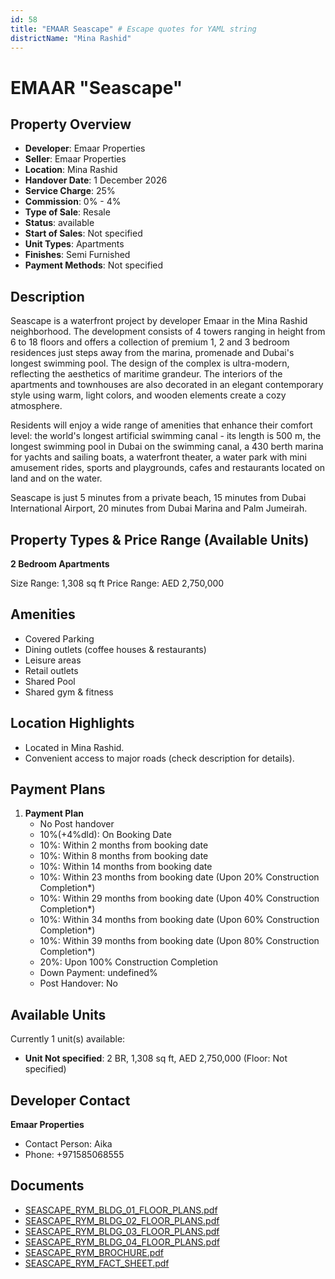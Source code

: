 ```yaml
---
id: 58
title: "EMAAR Seascape" # Escape quotes for YAML string
districtName: "Mina Rashid"
---
```


# EMAAR "Seascape"

## Property Overview
- **Developer**: Emaar Properties
- **Seller**: Emaar Properties
- **Location**: Mina Rashid
- **Handover Date**: 1 December 2026
- **Service Charge**: 25%
- **Commission**: 0% - 4%
- **Type of Sale**: Resale
- **Status**: available
- **Start of Sales**: Not specified
- **Unit Types**: Apartments
- **Finishes**: Semi Furnished
- **Payment Methods**: Not specified

## Description
Seascape is a waterfront project by developer Emaar in the Mina Rashid neighborhood. The development consists of 4 towers ranging in height from 6 to 18 floors and offers a collection of premium 1, 2 and 3 bedroom residences just steps away from the marina, promenade and Dubai's longest swimming pool. The design of the complex is ultra-modern, reflecting the aesthetics of maritime grandeur. The interiors of the apartments and townhouses are also decorated in an elegant contemporary style using warm, light colors, and wooden elements create a cozy atmosphere.

Residents will enjoy a wide range of amenities that enhance their comfort level: the world's longest artificial swimming canal - its length is 500 m, the longest swimming pool in Dubai on the swimming canal, a 430 berth marina for yachts and sailing boats, a waterfront theater, a water park with mini amusement rides, sports and playgrounds, cafes and restaurants located on land and on the water.

Seascape is just 5 minutes from a private beach, 15 minutes from Dubai International Airport, 20 minutes from Dubai Marina and Palm Jumeirah.

## Property Types & Price Range (Available Units)
**2 Bedroom Apartments**

Size Range: 1,308 sq ft
Price Range: AED 2,750,000

## Amenities
- Covered Parking
- Dining outlets  (coffee houses & restaurants)
- Leisure areas
- Retail outlets
- Shared Pool
- Shared gym & fitness

## Location Highlights
- Located in Mina Rashid.
- Convenient access to major roads (check description for details).

## Payment Plans
1. **Payment Plan**
   - No Post handover
   - 10%(+4%dld): On Booking Date
   - 10%: Within 2 months from booking date
   - 10%: Within 8 months from booking date
   - 10%: Within 14 months from booking date
   - 10%: Within 23 months from booking date (Upon 20% Construction Completion*)
   - 10%: Within 29 months from booking date (Upon 40% Construction Completion*)
   - 10%: Within 34 months from booking date (Upon 60% Construction Completion*)
   - 10%: Within 39 months from booking date (Upon 80% Construction Completion*)
   - 20%: Upon 100% Construction Completion
   - Down Payment: undefined%
   - Post Handover: No

## Available Units
Currently 1 unit(s) available:
- **Unit Not specified**: 2 BR, 1,308 sq ft, AED 2,750,000 (Floor: Not specified)

## Developer Contact
**Emaar Properties**
- Contact Person: Aika
- Phone: +971585068555

## Documents
- [SEASCAPE_RYM_BLDG_01_FLOOR_PLANS.pdf](https://cdn.geniemap.net/2023/08/09/IjPHtfmB4T1PW5TCbwPjn6eQfDMkinFhVE9RYbgn.pdf)
- [SEASCAPE_RYM_BLDG_02_FLOOR_PLANS.pdf](https://cdn.geniemap.net/2023/08/09/cjytVtjThXhNxjXh5MIxT4e5qO5OB0iUMXV1dDus.pdf)
- [SEASCAPE_RYM_BLDG_03_FLOOR_PLANS.pdf](https://cdn.geniemap.net/2023/08/09/uvqYJFvQJ2WsKr1yhj9Cg2wwKqlbMhpgFHlbm7z1.pdf)
- [SEASCAPE_RYM_BLDG_04_FLOOR_PLANS.pdf](https://cdn.geniemap.net/2023/08/09/PxIhYruN8b2DvWk3P4YTfvRJ68vfmoR8aknAk24u.pdf)
- [SEASCAPE_RYM_BROCHURE.pdf](https://cdn.geniemap.net/2023/08/09/OfwHh9Jvf2KSWuIxE93ebmNC2FHTMCDRQStYEBrS.pdf)
- [SEASCAPE_RYM_FACT_SHEET.pdf](https://cdn.geniemap.net/2023/08/09/W9Vy8PjdCGktAPrUp7vZNqaocQlq6TbVZYVzsIfk.pdf)
